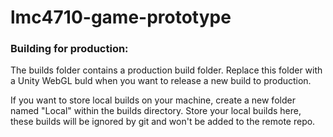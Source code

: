 # lmc4710-game-prototype

### Building for production:
The builds folder contains a production build folder. 
Replace this folder with a Unity WebGL buld when you want to release a new build to production.

If you want to store local builds on your machine, create a new folder named "Local" within the builds directory.
Store your local builds here, these builds will be ignored by git and won't be added to the remote repo.
